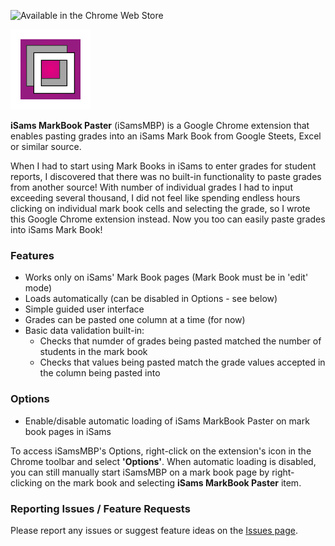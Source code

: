 ![Available in the Chrome Web Store](https://developer.chrome.com/webstore/images/ChromeWebStore_BadgeWBorder_v2_340x96.png)

![iSamsMBP](static/isamsmbp-128.png)

**iSams MarkBook Paster** (iSamsMBP) is a Google Chrome extension that enables pasting grades into an iSams Mark Book from Google Steets, Excel or similar source. 

When I had to start using Mark Books in iSams to enter grades for student reports, I discovered that there was no built-in functionality to paste grades from another source! With number of individual grades I had to input exceeding several thousand, I did not feel like spending endless hours clicking on individual mark book cells and selecting the grade, so I wrote this Google Chrome extension instead. Now you too can easily paste grades into iSams Mark Book!

### Features

- Works only on iSams' Mark Book pages (Mark Book must be in 'edit' mode)
- Loads automatically (can be disabled in Options - see below)
- Simple guided user interface
- Grades can be pasted one column at a time (for now)
- Basic data validation built-in:
  * Checks that numder of grades being pasted matched the number of students in the mark book
  * Checks that values being pasted match the grade values accepted in the column being pasted into

### Options

- Enable/disable automatic loading of iSams MarkBook Paster on mark book pages in iSams

To access iSamsMBP's Options, right-click on the extension's icon in the Chrome toolbar and select __'Options'__.
When automatic loading is disabled, you can still manually start iSamsMBP on a mark book page by right-clicking on the mark book and selecting __iSams MarkBook Paster__ item.

### Reporting Issues / Feature Requests

Please report any issues or suggest feature ideas on the [Issues page](https://github.com/azadisaryev/iSamsMBP/issues).
